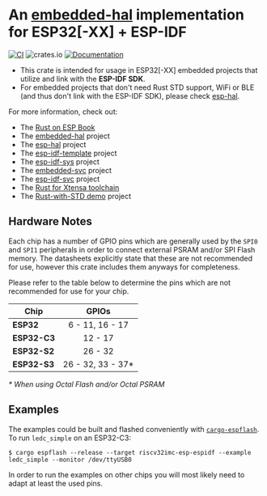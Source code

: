 # An [embedded-hal](https://github.com/rust-embedded/embedded-hal) implementation for ESP32[-XX] + ESP-IDF

[![CI](https://github.com/esp-rs/esp-idf-hal/actions/workflows/ci.yml/badge.svg)](https://github.com/esp-rs/esp-idf-hal/actions/workflows/ci.yml)
![crates.io](https://img.shields.io/crates/v/esp-idf-hal.svg)
[![Documentation](https://img.shields.io/badge/docs-esp--rs-brightgreen)](https://esp-rs.github.io/esp-idf-hal/esp_idf_hal/index.html)

* This crate is intended for usage in ESP32[-XX] embedded projects that utilize and link with the **ESP-IDF SDK**.
* For embedded projects that don't need Rust STD support, WiFi or BLE (and thus don't link with the ESP-IDF SDK), please check [esp-hal](https://github.com/esp-rs/esp-hal).

For more information, check out:
* The [Rust on ESP Book](https://esp-rs.github.io/book/)
* The [embedded-hal](https://github.com/rust-embedded/embedded-hal) project
* The [esp-hal](https://github.com/esp-rs/esp-hal) project
* The [esp-idf-template](https://github.com/esp-rs/esp-idf-template) project
* The [esp-idf-sys](https://github.com/esp-rs/esp-idf-sys) project
* The [embedded-svc](https://github.com/esp-rs/embedded-svc) project
* The [esp-idf-svc](https://github.com/esp-rs/esp-idf-svc) project
* The [Rust for Xtensa toolchain](https://github.com/esp-rs/rust-build)
* The [Rust-with-STD demo](https://github.com/ivmarkov/rust-esp32-std-demo) project

## Hardware Notes

Each chip has a number of GPIO pins which are generally used by the `SPI0` and `SPI1` peripherals in order to connect external PSRAM and/or SPI Flash memory. The datasheets explicitly state that these are not recommended for use, however this crate includes them anyways for completeness.

Please refer to the table below to determine the pins which are not recommended for use for your chip.

| Chip         |       GPIOs        |
| ------------ | :----------------: |
| **ESP32**    |  6 - 11, 16 - 17   |
| **ESP32-C3** |      12 - 17       |
| **ESP32-S2** |      26 - 32       |
| **ESP32-S3** | 26 - 32, 33 - 37\* |

_\* When using Octal Flash and/or Octal PSRAM_

## Examples

The examples could be built and flashed conveniently with [`cargo-espflash`](https://github.com/esp-rs/espflash/). To run `ledc_simple` on an ESP32-C3:
```
$ cargo espflash --release --target riscv32imc-esp-espidf --example ledc_simple --monitor /dev/ttyUSB0
```

In order to run the examples on other chips you will most likely need to adapt at least the used pins.
